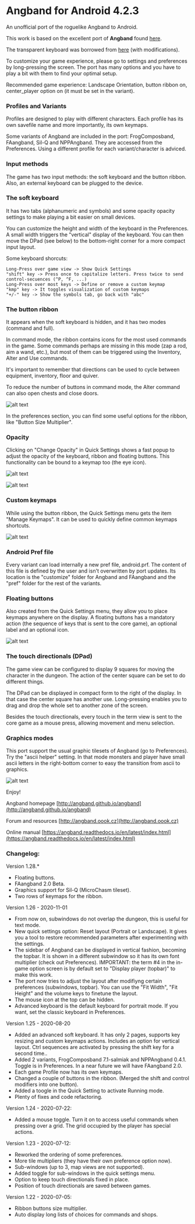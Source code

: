 # Angband for Android 4.2.3

An unofficial port of the roguelike Angband to Android.

This work is based on the excellent port of **Angband** found [here](https://github.com/takkaria/angband-android).

The transparent keyboard was borrowed from [here](https://github.com/Shaosil/Android-Sil) (with modifications).

To customize your game experience, please go to settings and preferences by long-pressing the screen. The port has many options and you have to play a bit with them to find your optimal setup.

Recommended game experience: Landscape Orientation, button ribbon on, center_player option on (it must be set in the variant).

### Profiles and Variants

Profiles are designed to play with different characters. Each profile has its own savefile name and more importantly, its own keymaps.

Some variants of Angband are included in the port: FrogComposband, FAangband, Sil-Q and NPPAngband. They are accessed from the Preferences. Using a different profile for each variant/character is adviced.

### Input methods

The game has two input methods: the soft keyboard and the button ribbon. Also, an external keyboard can be plugged to the device.

### The soft keyboard

It has two tabs (alphanumeric and symbols) and some opacity opacity settings to make playing a bit easier on small devices.

You can customize the height and width of the keyboard in the Preferences. A small width triggers the "vertical" display of the keyboard. You can then move the DPad (see below) to the bottom-right corner for a more compact input layout.

Some keyboard shorcuts:

    Long-Press over game view -> Show Quick Settings
    "shift" key -> Press once to capitalize letters. Press twice to send control-secuences (^P, ^F, ...)
    Long-Press over most keys -> Define or remove a custom keymap     
    "kmp" key -> It toggles visualization of custom keymaps    
    "+/-" key -> Show the symbols tab, go back with "abc"

### The button ribbon

It appears when the soft keyboard is hidden, and it has two modes (command and full).

In command mode, the ribbon contains icons for the most used commands in the game. Some commands perhaps are missing in this mode (zap a rod, aim a wand, etc.), but most of them can be triggered using the Inventory, Alter and Use commands.

It's important to remember that directions can be used to cycle between equipment, inventory, floor and quiver.

To reduce the number of buttons in command mode, the Alter command can also open chests and close doors.

![alt text](https://github.com/Cuboideb/angbandroid/blob/master/app/src/main/assets/ribbon_help.jpg?raw=true)

In the preferences section, you can find some useful options for the ribbon, like "Button Size Multiplier".

### Opacity

Clicking on "Change Opacity" in Quick Settings shows a fast popup to adjust the opacity of the keyboard, ribbon and floating buttons. This functionality can be bound to a keymap too (the eye icon).

![alt text](https://github.com/Cuboideb/angbandroid/blob/master/app/src/main/assets/opacity.jpg?raw=true)

![alt text](https://github.com/Cuboideb/angbandroid/blob/master/app/src/main/assets/eye_icon.jpg?raw=true)

### Custom keymaps

While using the button ribbon, the Quick Settings menu gets the item "Manage Keymaps". It can be used to quickly define common keymaps shortcuts.

![alt text](https://github.com/Cuboideb/angbandroid/blob/master/app/src/main/assets/keymap_editor.jpg?raw=true)

### Android Pref file

Every variant can load internally a new pref file, android.prf. The content of this file is defined by the user and isn't overwritten by port updates. Its location is the "customize" folder for Angband and FAangband and the "pref" folder for the rest of the variants.

### Floating buttons

Also created from the Quick Settings menu, they allow you to place keymaps anywhere on the display. A floating buttons has a mandatory action (the sequence of keys that is sent to the core game), an optional label and an optional icon.

![alt text](https://github.com/Cuboideb/angbandroid/blob/master/app/src/main/assets/floating_buttons.jpg?raw=true)

### The touch directionals (DPad)

The game view can be configured to display 9 squares for moving the character in the dungeon. The action of the center square can be set to do different things.

The DPad can be displayed in compact form to the right of the display. In that case the center square has another use. Long-pressing enables you to drag and drop the whole set to another zone of the screen.

Besides the touch directionals, every touch in the term view is sent to the core game as a mouse press, allowing movement and menu selection.

### Graphics modes

This port support the usual graphic tilesets of Angband (go to Preferences). Try the "ascii helper" setting. In that mode monsters and player have small ascii letters in the right-bottom corner to easy the transition from ascii to graphics.

![alt text](https://github.com/Cuboideb/angbandroid/blob/master/app/src/main/assets/ascii_helper.jpg?raw=true)

Enjoy!

Angband homepage [http://angband.github.io/angband](http://angband.github.io/angband)

Forum and resources [http://angband.oook.cz](http://angband.oook.cz)

Online manual [https://angband.readthedocs.io/en/latest/index.html](https://angband.readthedocs.io/en/latest/index.html)

### Changelog:

Version 1.28.*
- Floating buttons.
- FAangband 2.0 Beta.
- Graphics support for Sil-Q (MicroChasm tileset).
- Two rows of keymaps for the ribbon.

Version 1.26 - 2020-11-01
- From now on, subwindows do not overlap the dungeon, this is useful for
text mode.
- New quick settings option: Reset layout (Portrait or Landscape). It gives you a tool to restore recommended parameters after experimenting with the settings.
- The sidebar of Angband can be displayed in vertical fashion, becoming the topbar. It is shown in a different subwindow so it has its own font multiplier (check out Preferences). IMPORTANT: the term #4 in the in-game option screen is by default set to "Display player (topbar)" to make this work.
- The port now tries to adjust the layout after modifiyng certain preferences (subwindows, topbar). You can use the "Fit Width", "Fit Height" and the volume keys to finetune the layout.
- The mouse icon at the top can be hidden.
- Advanced keyboard is the default keyboard for portrait mode. If you want, set the classic keyboard in Preferences.

Version 1.25 - 2020-08-20
- Added an advanced soft keyboard. It has only 2 pages, supports key resizing and custom keymaps actions. Includes an option for vertical layout. Ctrl sequences are activated by pressing the shift key for a second time..
- Added 2 variants, FrogComposband 7.1-salmiak and NPPAngband 0.4.1. Toggle is in Preferences. In a near future we will have FAangband 2.0.
- Each game Profile now has its own keymaps.
- Changed a couple of buttons in the ribbon. (Merged the shift and control modifiers into one button).
- Added a toogle in the Quick Setting to activate Running mode.
- Plenty of fixes and code refactoring.

Version 1.24 - 2020-07-22:
- Added a mouse toggle. Turn it on to access useful commands when pressing
over a grid. The grid occupied by the player has special actions.

Version 1.23 - 2020-07-12:
- Reworked the ordering of some preferences.
- More tile multipliers (they have their own preference option now).
- Sub-windows (up to 3, map views are not supported).
- Added toggle for sub-windows in the quick settings menu.
- Option to keep touch directionals fixed in place.
- Position of touch directionals are saved between games.

Version 1.22 - 2020-07-05:
- Ribbon buttons size multiplier.
- Auto display long lists of choices for commands and shops.
